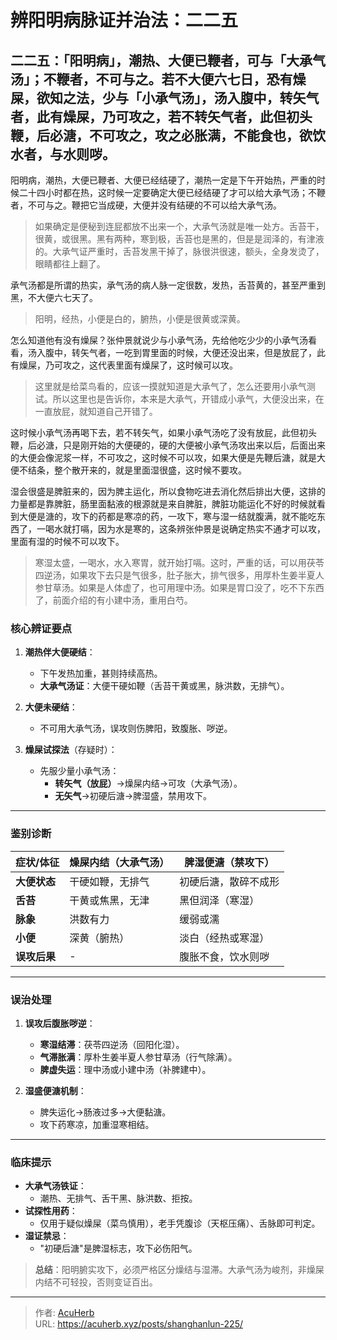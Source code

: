 # 辨阳明病脉证并治法：二二五


## 二二五：「阳明病」，潮热、大便已鞭者，可与「大承气汤」；不鞭者，不可与之。若不大便六七日，恐有燥屎，欲知之法，少与「小承气汤」，汤入腹中，转矢气者，此有燥屎，乃可攻之，若不转矢气者，此但初头鞭，后必溏，不可攻之，攻之必胀满，不能食也，欲饮水者，与水则哕。

<!--more-->

阳明病，潮热，大便已鞭者、大便已经结硬了，潮热一定是下午开始热，严重的时候二十四小时都在热，这时候一定要确定大便已经结硬了才可以给大承气汤；不鞭者，不可与之。鞭把它当成硬，大便并没有结硬的不可以给大承气汤。

> 如果确定是便秘到连屁都放不出来一个，大承气汤就是唯一处方。舌苔干，很黄，或很黑。黑有两种，寒到极，舌苔也是黑的，但是是润泽的，有津液的。大承气证严重时，舌苔发黑干掉了，脉很洪很速，额头，全身发烫了，眼睛都往上翻了。

承气汤都是所谓的热实，承气汤的病人脉一定很数，发热，舌苔黄的，甚至严重到黑，不大便六七天了。

> 阳明，经热，小便是白的，腑热，小便是很黄或深黄。

怎么知道他有没有燥屎？张仲景就说少与小承气汤，先给他吃少少的小承气汤看看，汤入腹中，转矢气者，一吃到胃里面的时候，大便还没出来，但是放屁了，此有燥屎，乃可攻之，这代表里面有燥屎了，这时候可以攻。

> 这里就是给菜鸟看的，应该一摸就知道是大承气了，怎么还要用小承气测试。所以这里也是告诉你，本来是大承气，开错成小承气，大便没出来，在一直放屁，就知道自己开错了。

这时候小承气汤再喝下去，若不转矢气，如果小承气汤吃了没有放屁，此但初头鞭，后必溏，只是刚开始的大便硬的，硬的大便被小承气汤攻出来以后，后面出来的大便会像泥浆一样，不可攻之，这时候不可以攻，如果大便是先鞭后溏，就是大便不结条，整个散开来的，就是里面湿很盛，这时候不要攻。

湿会很盛是脾脏来的，因为脾主运化，所以食物吃进去消化然后排出大便，这排的力量都是靠脾脏，肠里面黏液的根源就是来自脾脏，脾脏功能运化不好的时候就看到大便是溏的，攻下的药都是寒凉的药，一攻下，寒与湿一结就腹满，就不能吃东西了，一喝水就打嗝，因为水是寒的，这条辨张仲景是说确定热实不通才可以攻，里面有湿的时候不可以攻下。

> 寒湿太盛，一喝水，水入寒胃，就开始打嗝。这时，严重的话，可以用茯苓四逆汤，如果攻下去只是气很多，肚子胀大，排气很多，用厚朴生姜半夏人参甘草汤。如果是人体虚了，也可用理中汤。如果是胃口没了，吃不下东西了，前面介绍的有小建中汤，重用白芍。

### 核心辨证要点
1. **潮热伴大便硬结**：  
   - 下午发热加重，甚则持续高热。  
   - **大承气汤证**：大便干硬如鞭（舌苔干黄或黑，脉洪数，无排气）。  

2. **大便未硬结**：  
   - 不可用大承气汤，误攻则伤脾阳，致腹胀、哕逆。  

3. **燥屎试探法**（存疑时）：  
   - 先服少量小承气汤：  
     - **转矢气（放屁）**→燥屎内结→可攻（大承气汤）。  
     - **无矢气**→初硬后溏→脾湿盛，禁用攻下。  

---

### 鉴别诊断
| **症状/体征**       | **燥屎内结（大承气汤）** | **脾湿便溏（禁攻下）** |
|---------------------|--------------------------|------------------------|
| **大便状态**        | 干硬如鞭，无排气        | 初硬后溏，散碎不成形  |
| **舌苔**           | 干黄或焦黑，无津        | 黑但润泽（寒湿）      |
| **脉象**           | 洪数有力                | 缓弱或濡              |
| **小便**           | 深黄（腑热）            | 淡白（经热或寒湿）    |
| **误攻后果**       | -                       | 腹胀不食，饮水则哕    |

---

### 误治处理
1. **误攻后腹胀哕逆**：  
   - **寒湿结滞**：茯苓四逆汤（回阳化湿）。  
   - **气滞胀满**：厚朴生姜半夏人参甘草汤（行气除满）。  
   - **脾虚失运**：理中汤或小建中汤（补脾建中）。  

2. **湿盛便溏机制**：  
   - 脾失运化→肠液过多→大便黏溏。  
   - 攻下药寒凉，加重湿寒相结。  

---

### 临床提示
- **大承气汤铁证**：  
  - 潮热、无排气、舌干黑、脉洪数、拒按。  
- **试探性用药**：  
  - 仅用于疑似燥屎（菜鸟慎用），老手凭腹诊（天枢压痛）、舌脉即可判定。  
- **湿证禁忌**：  
  - "初硬后溏"是脾湿标志，攻下必伤阳气。  

> **总结**：阳明腑实攻下，必须严格区分燥结与湿滞。大承气汤为峻剂，非燥屎内结不可轻投，否则变证百出。

---

> 作者: [AcuHerb](https://acuherb.xyz)  
> URL: https://acuherb.xyz/posts/shanghanlun-225/  

